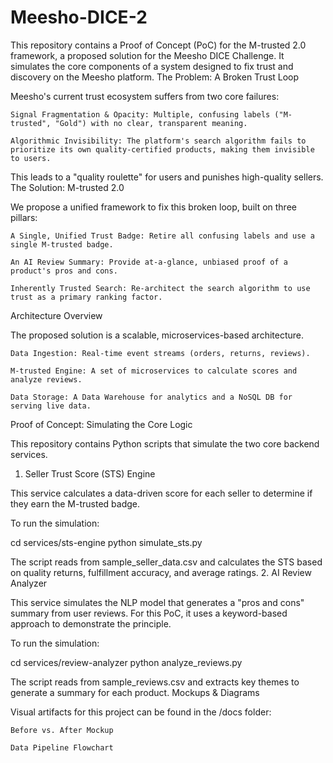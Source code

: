 # Meesho-DICE-2
This repository contains a Proof of Concept (PoC) for the M-trusted 2.0 framework, a proposed solution for the Meesho DICE Challenge. It simulates the core components of a system designed to fix trust and discovery on the Meesho platform.
The Problem: A Broken Trust Loop

Meesho's current trust ecosystem suffers from two core failures:

    Signal Fragmentation & Opacity: Multiple, confusing labels ("M-trusted", "Gold") with no clear, transparent meaning.

    Algorithmic Invisibility: The platform's search algorithm fails to prioritize its own quality-certified products, making them invisible to users.

This leads to a "quality roulette" for users and punishes high-quality sellers.
The Solution: M-trusted 2.0

We propose a unified framework to fix this broken loop, built on three pillars:

    A Single, Unified Trust Badge: Retire all confusing labels and use a single M-trusted badge.

    An AI Review Summary: Provide at-a-glance, unbiased proof of a product's pros and cons.

    Inherently Trusted Search: Re-architect the search algorithm to use trust as a primary ranking factor.

Architecture Overview

The proposed solution is a scalable, microservices-based architecture.

    Data Ingestion: Real-time event streams (orders, returns, reviews).

    M-trusted Engine: A set of microservices to calculate scores and analyze reviews.

    Data Storage: A Data Warehouse for analytics and a NoSQL DB for serving live data.

Proof of Concept: Simulating the Core Logic

This repository contains Python scripts that simulate the two core backend services.
1. Seller Trust Score (STS) Engine

This service calculates a data-driven score for each seller to determine if they earn the M-trusted badge.

To run the simulation:

cd services/sts-engine
python simulate_sts.py

The script reads from sample_seller_data.csv and calculates the STS based on quality returns, fulfillment accuracy, and average ratings.
2. AI Review Analyzer

This service simulates the NLP model that generates a "pros and cons" summary from user reviews. For this PoC, it uses a keyword-based approach to demonstrate the principle.

To run the simulation:

cd services/review-analyzer
python analyze_reviews.py

The script reads from sample_reviews.csv and extracts key themes to generate a summary for each product.
Mockups & Diagrams

Visual artifacts for this project can be found in the /docs folder:

    Before vs. After Mockup

    Data Pipeline Flowchart

